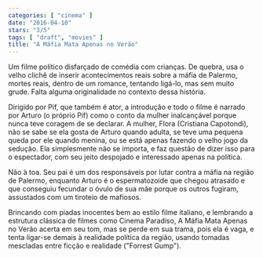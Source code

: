 ```yaml
---
categories: [ "cinema" ]
date: "2016-04-10"
stars: "3/5"
tags: [ "draft", "movies" ]
title: "A Máfia Mata Apenas no Verão"
---
```

Um filme político disfarçado de comédia com crianças. De quebra,
usa o velho clichê de inserir acontecimentos reais sobre a máfia de
Palermo, mortes reais, dentro de um romance, tentando ligá-lo, mas sem
muito grude. Falta alguma originalidade no contexto dessa história.

Dirigido por Pif, que também é ator, a introdução e todo o filme é
narrado por Arturo (o próprio Pif) como o conto da mulher inalcançável
porque nunca teve coragem de se declarar. A mulher, Flora (Cristiana
Capotondi), não se sabe se ela gosta de Arturo quando adulta, se teve
uma pequena queda por ele quando menina, ou se está apenas fazendo o
velho jogo da sedução. Ela simplesmente não se importa, e faz questão
de dizer isso para o espectador, com seu jeito despojado e interessado
apenas na política.

Não à toa. Seu pai é um dos responsáveis por lutar contra a máfia
na região de Palermo, enquanto Arturo é o espermatozoide que chegou
atrasado e que conseguiu fecundar o óvulo de sua mãe porque os outros
fugiram, assustados com um tiroteio de mafiosos.

Brincando com piadas inocentes bem ao estilo filme italiano, e lembrando a
estrutura clássica de filmes como Cinema Paradiso, A Máfia Mata Apenas
no Verão acerta em seu tom, mas se perde em sua trama, pois ela é vaga,
e tenta ligar-se demais à realidade política da região, usando tomadas
mescladas entre ficção e realidade ("Forrest Gump").
